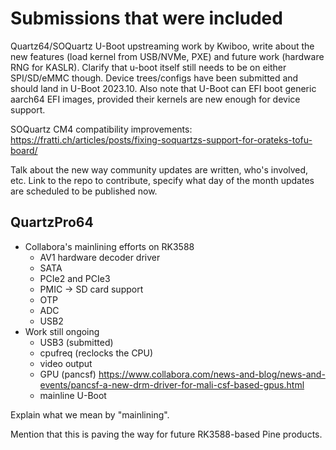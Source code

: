 # Submissions that were included

Quartz64/SOQuartz U-Boot upstreaming work by Kwiboo, write about the new features (load kernel from USB/NVMe, PXE) and future work (hardware RNG for KASLR). Clarify that u-boot itself still needs to be on either SPI/SD/eMMC though. Device trees/configs have been submitted and should land in U-Boot 2023.10. Also note that U-Boot can EFI boot generic aarch64 EFI images, provided their kernels are new enough for device support.

SOQuartz CM4 compatibility improvements: https://fratti.ch/articles/posts/fixing-soquartzs-support-for-orateks-tofu-board/

Talk about the new way community updates are written, who's involved, etc. Link to the repo to contribute, specify what day of the month updates are scheduled to be published now.

## QuartzPro64

* Collabora's mainlining efforts on RK3588
    * AV1 hardware decoder driver
    * SATA
    * PCIe2 and PCIe3
    * PMIC -> SD card support
    * OTP
    * ADC
    * USB2
* Work still ongoing
    * USB3 (submitted)
    * cpufreq (reclocks the CPU)
    * video output
    * GPU (pancsf) https://www.collabora.com/news-and-blog/news-and-events/pancsf-a-new-drm-driver-for-mali-csf-based-gpus.html
    * mainline U-Boot

Explain what we mean by "mainlining".

Mention that this is paving the way for future RK3588-based Pine products.
